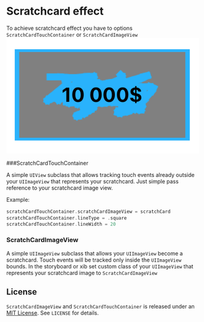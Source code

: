 # Scratchcard effect

To achieve scratchcard effect you have to options `ScratchCardTouchContainer` or `ScratchCardImageView`
![example](example.png)

###ScratchCardTouchContainer

A simple `UIView` subclass that allows tracking touch events already outside your `UIImageView` that represents your scratchcard. Just simple pass reference to your scratchcard image view.  

Example: 

````swift
scratchCardTouchContainer.scratchCardImageView = scratchCard
scratchCardTouchContainer.lineType = .square
scratchCardTouchContainer.lineWidth = 20 
````

### ScratchCardImageView

A simple `UIImageView` subclass that allows your `UIImageView` become a scratchcard. Touch events will be tracked only inside the `UIImageView` bounds. In the storyboard or xib set custom class of your `UIImageView` that represents your scratchcard image to `ScratchCardImageView`

## License

`ScratchCardImageView` and `ScratchCardTouchContainer` is released under an [MIT License][mitLink]. See `LICENSE` for details.

[mitLink]:http://opensource.org/licenses/MIT
